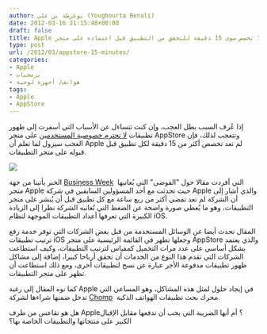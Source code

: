 ```yaml
---
author: يوغرطة بن علي (Youghourta Benali)
date: 2012-03-16 21:15:48+00:00
draft: false
title: Apple لا تخصص سوى 15 دقيقة للتحقق من التطبيق قبل اعتماده على متجر AppStore
type: post
url: /2012/03/appstore-15-minutes/
categories:
- Apple
- برمجيات
- هواتف/ أجهزة لوحية
tags:
- Apple
- AppStore
---
```


إذا عُرف السبب بطل العجب، وإن كنت تتساءل عن الأسباب التي أسفرت إلى ظهور تطبيقات [لا تحترم خصوصية المستخدمين](../2012/02/ios-gives-developers-access-to-photos-videos-location/) على متجر AppStore وتتعجب لذلك، فإن العجب سيزول لما تعلم أن Apple لم تعد تخصص أكثر من 15 دقيقة لكل تطبيق قبل قبوله على متجر التطبيقات.




[![](https://www.it-scoop.com/wp-content/uploads/2012/03/appstore.jpg)
](https://www.it-scoop.com/wp-content/uploads/2012/03/appstore.jpg)




الخبر يأتينا من جهة [Business Week](http://www.businessweek.com/articles/2012-03-15/anarchy-in-the-app-store#p2)  التي أفردت مقالا حول "الفوضى" التي يُعانيها متجر Apple حيث تحدثت مع أحد المسؤولين السابقين في شركة Apple والذي أشار إلى أن الشركة لم تعد تقضي أكثر من ربع ساعة مع كل تطبيق قبل أن يُنشر على متجر التطبيقات، وهو ما يُعطي صورة واضحة عن الضغط التي تُعانيه الشركة نظرا إلى الزيادة الكبيرة التي تعرفها أعداد التطبيقات الموجهة لنظام iOS.




المقال تحدث أيضا عن الوسائل المستخدمة من قبل بعض الشركات التي توفر خدمة رفع ترتيب تطبيقات iOS وجعلها تظهر في القائمة الرئيسية على متجر AppStore والذي يعتمد بشكل أساسي على عدد مرات التحميل كمقياس لترتيب التطبيقات، وكيف استطاعت الشركات التي تقدم هذا النوع من الخدمات أن تحقق أرباحا كبيرا، إضافة إلى مشاكل ظهور تطبيقات مدفوعة الأجر عبارة عن نسخ لتطبيقات أخرى، ومع ذلك استطاعت أن تظهر على متجر التطبيقات.




كما نوه المقال إلى رغبة Apple في إيجاد حلول لمثل هذه المشاكل، وهو المساعي التي تدخل ضمنها شراءها لشركة [Chomp](http://techcrunch.com/2012/02/23/apple-chomp/)  محرك بحث تطبيقات الهواتف الذكية.




هل هو تقاعس من طرف Apple؟ أم أنها الضريبة التي يجب أن تدفعها مقابل الإقبال الكبير على منتجاتها والتطبيقات الخاصة بها؟
